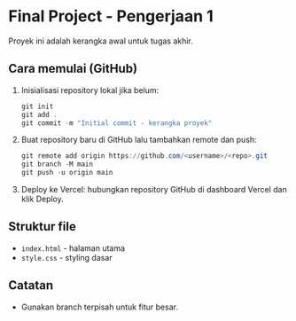 # Final Project - Pengerjaan 1

Proyek ini adalah kerangka awal untuk tugas akhir.

## Cara memulai (GitHub)

1. Inisialisasi repository lokal jika belum:

   ```powershell
   git init
   git add .
   git commit -m "Initial commit - kerangka proyek"
   ```

2. Buat repository baru di GitHub lalu tambahkan remote dan push:

   ```powershell
   git remote add origin https://github.com/<username>/<repo>.git
   git branch -M main
   git push -u origin main
   ```

3. Deploy ke Vercel: hubungkan repository GitHub di dashboard Vercel dan klik Deploy.

## Struktur file
- `index.html` - halaman utama
- `style.css` - styling dasar

## Catatan
- Gunakan branch terpisah untuk fitur besar.
